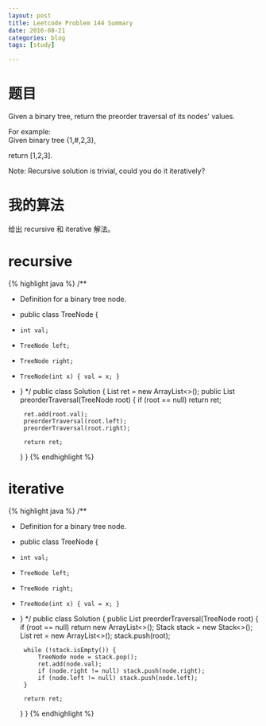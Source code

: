 ```yaml
---
layout: post
title: Leetcode Problem 144 Summary
date: 2016-08-21
categories: blog
tags: [study]

---
```


# 题目

Given a binary tree, return the preorder traversal of its nodes' values.

For example:  
Given binary tree {1,#,2,3},

return [1,2,3].

Note: Recursive solution is trivial, could you do it iteratively?

# 我的算法

给出 recursive 和 iterative 解法。

# recursive

{% highlight java %}
/**
 * Definition for a binary tree node.
 * public class TreeNode {
 *     int val;
 *     TreeNode left;
 *     TreeNode right;
 *     TreeNode(int x) { val = x; }
 * }
 */
public class Solution {
    List<Integer> ret = new ArrayList<>();
    public List<Integer> preorderTraversal(TreeNode root) {
        if (root == null) return ret;
        
        ret.add(root.val);
        preorderTraversal(root.left);
        preorderTraversal(root.right);
        
        return ret;
    }
}
{% endhighlight %}

# iterative

{% highlight java %}
/**
 * Definition for a binary tree node.
 * public class TreeNode {
 *     int val;
 *     TreeNode left;
 *     TreeNode right;
 *     TreeNode(int x) { val = x; }
 * }
 */
public class Solution {
    public List<Integer> preorderTraversal(TreeNode root) {
        if (root == null) return new ArrayList<>();
        Stack<TreeNode> stack = new Stack<>();
        List<Integer> ret = new ArrayList<>();
        stack.push(root);
        
        while (!stack.isEmpty()) {
            TreeNode node = stack.pop();
            ret.add(node.val);
            if (node.right != null) stack.push(node.right);
            if (node.left != null) stack.push(node.left);
        }
        
        return ret;
    }
}
{% endhighlight %}